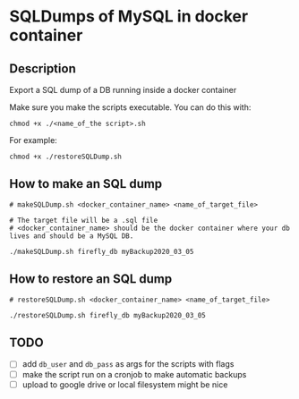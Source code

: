# SQLDumps of MySQL in docker container

## Description

Export a SQL dump of a DB running inside a docker container

Make sure you make the scripts executable. You can do this with:

`chmod +x ./<name_of_the script>.sh`

For example:

```
chmod +x ./restoreSQLDump.sh
```

## How to make an SQL dump

```
# makeSQLDump.sh <docker_container_name> <name_of_target_file>

# The target file will be a .sql file
# <docker_container_name> should be the docker container where your db lives and should be a MySQL DB.

./makeSQLDump.sh firefly_db myBackup2020_03_05
```

## How to restore an SQL dump

```
# restoreSQLDump.sh <docker_container_name> <name_of_target_file>

./restoreSQLDump.sh firefly_db myBackup2020_03_05
```

## TODO

- [ ] add `db_user` and `db_pass` as args for the scripts with flags
- [ ] make the script run on a cronjob to make automatic backups
- [ ] upload to google drive or local filesystem might be nice
